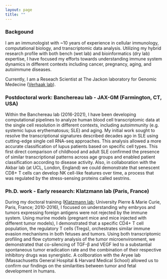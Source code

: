 ```yaml
---
layout: page
title: ""
---
```


### Backgound 
I am an immunologist with ~10 years of experience in cellular immunology, computational biology, and transcriptomic data analysis.
Utilizing my hybrid research profile with both bench (wet lab) and bioinformatics (dry lab) expertise, I have focused my efforts towards understanding immune system dynamics in different contexts including cancer, pregnancy, aging, and autoimmune diseases. 

Currently, I am a Reseach Scientist at The Jackon laboratory for Genomic Medecine ([Verhaak lab]).

### Postdoctoral work: Banchereau lab - JAX-GM (Farmington, CT, USA)

Within the Banchereau lab (2016-2021), I have been developing computational pipelines to analyze human blood cell transcriptomic data at the single cell resolution in different contexts, including autoimmunity (e.g. systemic lupus erythematosus; SLE) and aging. My initial work sought to resolve the transcriptional signatures described decades ago in SLE using cutting-edge single cell RNA-seq approaches. This analysis allowed a more accurate classification of lupus patients based on specific cell types. This first direct comparison of childhood and adult SLE confirmed the presence of similar transcriptional patterns across age groups and enabled patient classification according to disease activity. Also, in collaboration with the Akbar lab (at UCL, London, England) we could demonstrate that  senescent CD8+ T cells can develop NK cell-like features over time, a process that was regulated by the stress-sensing proteins called sestrins.

### Ph.D. work - Early research: Klatzmann lab (Paris, France)

During my doctoral training ([Klatzmann lab]; University Pierre & Marie Curie, Paris, France; 2010-2016), I focused on understanding why embryos and tumors expressing foreign antigens were not rejected by the immune system. Using murine models (pregnant mice and mice injected with different tumor models), I demonstrated that a specific CD4+ T cell population, the regulatory T cells (Tregs), orchestrates similar immune evasion mechanisms in both fetuses and tumors. Using both transcriptomic profiling and flow cytometry analysis of the tumor microenvironment, we demonstrated that co-silencing of TGF-β and VEGF led to a substantial spontaneous tumor eradication rate and the combination of their respective inhibitory drugs was synergistic.  A collboration with the Aryee lab (Massachusetts General Hospital & Harvard Medical School) allowed us to confirm our findings on the similarities between tumor and fetal development in humans. 


[Klatzmann lab]: https://www.i3-immuno.fr/
[Verhaak lab]: https://verhaaklab.com/




